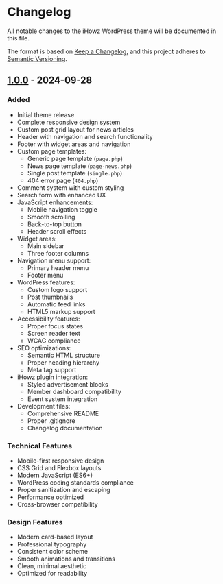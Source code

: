 # Changelog

All notable changes to the iHowz WordPress theme will be documented in this file.

The format is based on [Keep a Changelog](https://keepachangelog.com/en/1.0.0/),
and this project adheres to [Semantic Versioning](https://semver.org/spec/v2.0.0.html).

## [1.0.0] - 2024-09-28

### Added
- Initial theme release
- Complete responsive design system
- Custom post grid layout for news articles
- Header with navigation and search functionality
- Footer with widget areas and navigation
- Custom page templates:
  - Generic page template (`page.php`)
  - News page template (`page-news.php`)
  - Single post template (`single.php`)
  - 404 error page (`404.php`)
- Comment system with custom styling
- Search form with enhanced UX
- JavaScript enhancements:
  - Mobile navigation toggle
  - Smooth scrolling
  - Back-to-top button
  - Header scroll effects
- Widget areas:
  - Main sidebar
  - Three footer columns
- Navigation menu support:
  - Primary header menu
  - Footer menu
- WordPress features:
  - Custom logo support
  - Post thumbnails
  - Automatic feed links
  - HTML5 markup support
- Accessibility features:
  - Proper focus states
  - Screen reader text
  - WCAG compliance
- SEO optimizations:
  - Semantic HTML structure
  - Proper heading hierarchy
  - Meta tag support
- iHowz plugin integration:
  - Styled advertisement blocks
  - Member dashboard compatibility
  - Event system integration
- Development files:
  - Comprehensive README
  - Proper .gitignore
  - Changelog documentation

### Technical Features
- Mobile-first responsive design
- CSS Grid and Flexbox layouts
- Modern JavaScript (ES6+)
- WordPress coding standards compliance
- Proper sanitization and escaping
- Performance optimized
- Cross-browser compatibility

### Design Features
- Modern card-based layout
- Professional typography
- Consistent color scheme
- Smooth animations and transitions
- Clean, minimal aesthetic
- Optimized for readability

[1.0.0]: https://github.com/ihowz/ihowz-theme/releases/tag/v1.0.0